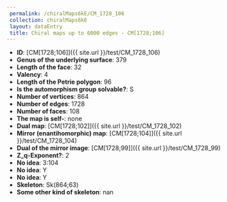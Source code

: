 ```yaml
--- 
 permalink: /chiralMaps6kE/CM_1728_106 
 collection: chiralMaps6kE
 layout: dataEntry
 title: Chiral maps up to 6000 edges - CM[1728;106]
---
```


- **ID**: [CM[1728;106]]({{ site.url }}/test/CM_1728_106)
- **Genus of the underlying surface**: 379
- **Length of the face**: 32
- **Valency**: 4
- **Length of the Petrie polygon**: 96
- **Is the automorphism group solvable?**: S
- **Number of vertices**: 864
- **Number of edges**: 1728
- **Number of faces**: 108
- **The map is self-**: none
- **Dual map**: [CM[1728;102]]({{ site.url }}/test/CM_1728_102)
- **Mirror (enantihomorphic) map**: [CM[1728;104]]({{ site.url }}/test/CM_1728_104)
- **Dual of the mirror image**: [CM[1728;99]]({{ site.url }}/test/CM_1728_99)
- **Z_q-Exponent?**: 2
- **No idea**:  3:104
- **No idea**: Y
- **No idea**: Y
- **Skeleton**: Sk(864;63)
- **Some other kind of skeleton**: nan
